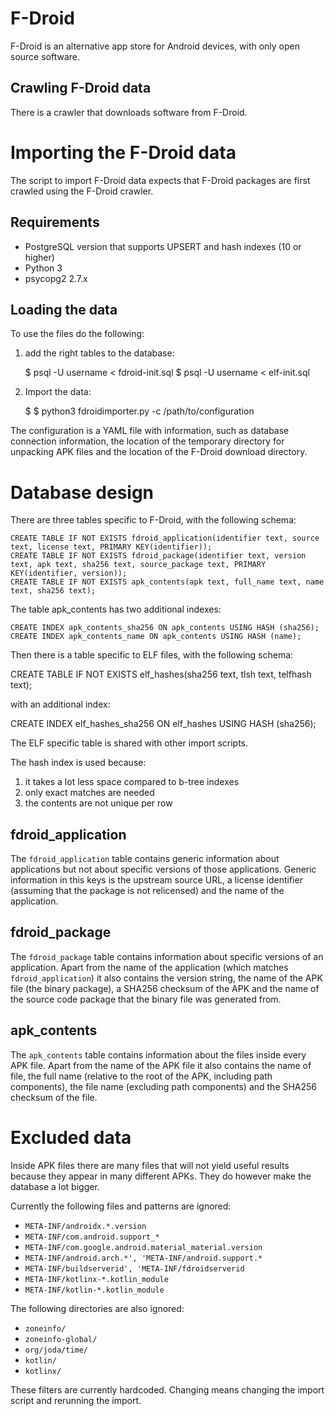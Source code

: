 # F-Droid

F-Droid is an alternative app store for Android devices, with only open source
software.

## Crawling F-Droid data

There is a crawler that downloads software from F-Droid.

# Importing the F-Droid data

The script to import F-Droid data expects that F-Droid packages are first
crawled using the F-Droid crawler.

## Requirements

* PostgreSQL version that supports UPSERT and hash indexes (10 or higher)
* Python 3
* psycopg2 2.7.x

## Loading the data

To use the files do the following:

1. add the right tables to the database:

    $ psql -U username < fdroid-init.sql
    $ psql -U username < elf-init.sql

2. Import the data:

   $ $ python3 fdroidimporter.py -c /path/to/configuration

The configuration is a YAML file with information, such as database connection
information, the location of the temporary directory for unpacking APK
files and the location of the F-Droid download directory.

# Database design

There are three tables specific to F-Droid, with the following schema:

    CREATE TABLE IF NOT EXISTS fdroid_application(identifier text, source text, license text, PRIMARY KEY(identifier));
    CREATE TABLE IF NOT EXISTS fdroid_package(identifier text, version text, apk text, sha256 text, source_package text, PRIMARY KEY(identifier, version));
    CREATE TABLE IF NOT EXISTS apk_contents(apk text, full_name text, name text, sha256 text);

The table apk_contents has two additional indexes:

    CREATE INDEX apk_contents_sha256 ON apk_contents USING HASH (sha256);
    CREATE INDEX apk_contents_name ON apk_contents USING HASH (name);

Then there is a table specific to ELF files, with the following schema:

   CREATE TABLE IF NOT EXISTS elf_hashes(sha256 text, tlsh text, telfhash text);

with an additional index:

   CREATE INDEX elf_hashes_sha256 ON elf_hashes USING HASH (sha256);

The ELF specific table is shared with other import scripts.

The hash index is used because:

1. it takes a lot less space compared to b-tree indexes
2. only exact matches are needed
3. the contents are not unique per row

## fdroid_application

The `fdroid_application` table contains generic information about applications
but not about specific versions of those applications. Generic information in
this keys is the upstream source URL, a license identifier (assuming that the
package is not relicensed) and the name of the application.

## fdroid_package

The `fdroid_package` table contains information about specific versions of
an application. Apart from the name of the application (which matches
`fdroid_application`) it also contains the version string, the name of the
APK file (the binary package), a SHA256 checksum of the APK and the name of
the source code package that the binary file was generated from.

## apk_contents

The `apk_contents` table contains information about the files inside every
APK file. Apart from the name of the APK file it also contains the name of
file, the full name (relative to the root of the APK, including path
components), the file name (excluding path components) and the SHA256 checksum
of the file.

# Excluded data

Inside APK files there are many files that will not yield useful results
because they appear in many different APKs. They do however make the database
a lot bigger.

Currently the following files and patterns are ignored:

* `META-INF/androidx.*.version`
* `META-INF/com.android.support_*`
* `META-INF/com.google.android.material_material.version`
* `META-INF/android.arch.*', 'META-INF/android.support.*`
* `META-INF/buildserverid', 'META-INF/fdroidserverid`
* `META-INF/kotlinx-*.kotlin_module`
* `META-INF/kotlin-*.kotlin_module`

The following directories are also ignored:

* `zoneinfo/`
* `zoneinfo-global/`
* `org/joda/time/`
* `kotlin/`
* `kotlinx/`

These filters are currently hardcoded. Changing means changing the import
script and rerunning the import.
